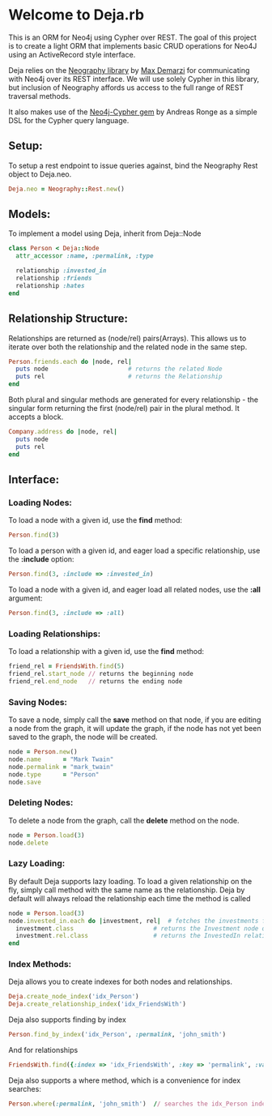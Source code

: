 Welcome to Deja.rb
==================
This is an ORM for Neo4j using Cypher over REST. The goal of this project is to create a light ORM that implements basic CRUD operations for Neo4J using an ActiveRecord style interface.

Deja relies on the [Neography library](https://github.com/maxdemarzi/neography) by [Max Demarzi](http://maxdemarzi.com/) for communicating with Neo4j over its REST interface. We will use solely Cypher in this library, but inclusion of Neography affords us access to the full range of REST traversal methods.


It also makes use of the [Neo4j-Cypher gem](https://github.com/andreasronge/neo4j-cypher) by Andreas Ronge as a simple DSL for the Cypher query language.


Setup:
-----
To setup a rest endpoint to issue queries against, bind the Neography Rest object to Deja.neo.
  ```ruby
  Deja.neo = Neography::Rest.new()
  ```
Models:
------
To implement a model using Deja, inherit from Deja::Node
  ```ruby
  class Person < Deja::Node
    attr_accessor :name, :permalink, :type

    relationship :invested_in
    relationship :friends
    relationship :hates
  end
  ```
Relationship Structure:
-----------------------
Relationships are returned as (node/rel) pairs(Arrays). This allows us to iterate over both the relationship and the related node in the same step.
  ```ruby
  Person.friends.each do |node, rel|
    puts node                      # returns the related Node
    puts rel                       # returns the Relationship
  end
  ```

Both plural and singular methods are generated for every relationship - the singular form returning the first (node/rel) pair in the plural method. It accepts a block.
  ```ruby
  Company.address do |node, rel|
    puts node
    puts rel
  end
  ```

Interface:
----------
### Loading Nodes:
To load a node with a given id, use the **find** method:
  ```ruby
  Person.find(3)
  ```
To load a person with a given id, and eager load a specific relationship, use the **:include** option:
  ```ruby
  Person.find(3, :include => :invested_in)
  ```
To load a node with a given id, and eager load all related nodes, use the **:all** argument:
  ```ruby
  Person.find(3, :include => :all)
  ```

### Loading Relationships:
To load a relationship with a given id, use the **find** method:
  ```ruby
  friend_rel = FriendsWith.find(5)
  friend_rel.start_node // returns the beginning node
  friend_rel.end_node   // returns the ending node
  ```

### Saving Nodes:
To save a node, simply call the **save** method on that node, if you are editing a node from the graph, it will update the graph, if the node has not yet been saved to the graph, the node will be created.
  ```ruby
  node = Person.new()
  node.name      = "Mark Twain"
  node.permalink = "mark_twain"
  node.type      = "Person"
  node.save
  ```
### Deleting Nodes:
To delete a node from the graph, call the **delete** method on the node.
  ```ruby
  node = Person.load(3)
  node.delete
  ```
### Lazy Loading:
By default Deja supports lazy loading. To load a given relationship on the fly, simply call method with the same name as the relationship. Deja by default will always reload the relationship each time the method is called
  ```ruby
  node = Person.load(3)
  node.invested_in.each do |investment, rel|  # fetches the investments from the graph
    investment.class                      # returns the Investment node object
    investment.rel.class                  # returns the InvestedIn relationship object
  end
  ```

### Index Methods:
Deja allows you to create indexes for both nodes and relationships.
  ```ruby
  Deja.create_node_index('idx_Person')
  Deja.create_relationship_index('idx_FriendsWith')
  ```

Deja also supports finding by index
  ```ruby
  Person.find_by_index('idx_Person', :permalink, 'john_smith')
  ```
And for relationships
  ```ruby
  FriendsWith.find({:index => 'idx_FriendsWith', :key => 'permalink', :value => 'john_and_mary'})
  ```

Deja also supports a where method, which is a convenience for index searches:
  ```ruby
  Person.where(:permalink, 'john_smith')  // searches the idx_Person index for permalink of john_smith
  ```


